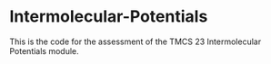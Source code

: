 # Intermolecular-Potentials

This is the code for the assessment of the TMCS 23 Intermolecular Potentials module.
